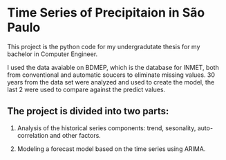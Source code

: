    # Time Series of Precipitaion in São Paulo

This project is the python code for  my undergradutate thesis for my bachelor in Computer Engineer. 

I used the data avaiable on BDMEP, which is the database for INMET, both from conventional and automatic soucers to eliminate
missing values. 30 years from the data set were analyzed and used to create the model, the last 2 were used to compare against
the predict values.

## The project is divided into two parts:

1. Analysis of the historical series components: trend, sesonality, auto-correlation and other factors.

2. Modeling a forecast model based on the time series using ARIMA. 